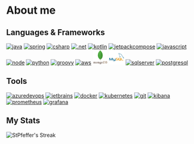 # About me

## Languages & Frameworks

<a href="https://www.java.com/" target="_blank" rel="noreferrer"> <img src="https://cdn.jsdelivr.net/gh/devicons/devicon@latest/icons/java/java-original.svg" alt="java" width="40" height="40" /></a>
<a href="https://spring.io/" target="_blank" rel="noreferrer"> <img src="https://cdn.jsdelivr.net/gh/devicons/devicon@latest/icons/spring/spring-original.svg" alt="spring" width="40" height="40" /></a>
<a href="https://learn.microsoft.com/dotnet/csharp/" target="_blank" rel="noreferrer"> <img src="https://cdn.jsdelivr.net/gh/devicons/devicon@latest/icons/csharp/csharp-original.svg" alt="csharp" width="40" height="40" /></a>
<a href="https://dotnet.microsoft.com/" target="_blank" rel="noreferrer"> <img src="https://cdn.jsdelivr.net/gh/devicons/devicon@latest/icons/dotnetcore/dotnetcore-original.svg" alt=".net" width="40" height="40" /></a>
<a href="https://kotlinlang.org/" target="_blank" rel="noreferrer"> <img src="https://cdn.jsdelivr.net/gh/devicons/devicon@latest/icons/kotlin/kotlin-original.svg" alt="kotlin" width="40" height="40" /></a>
<a href="https://developer.android.com/develop/ui/compose" target="_blank" rel="noreferrer"> <img src="https://cdn.jsdelivr.net/gh/devicons/devicon@latest/icons/jetpackcompose/jetpackcompose-original.svg" alt="jetpackcompose" width="40" height="40" /></a>
<a href="https://developer.mozilla.org/docs/Web/JavaScript" target="_blank" rel="noreferrer"> <img src="https://cdn.jsdelivr.net/gh/devicons/devicon@latest/icons/javascript/javascript-original.svg" alt="javascript" width="40" height="40" /></a>
<a href="https://nodejs.org" target="_blank" rel="noreferrer"> <img src="https://cdn.jsdelivr.net/gh/devicons/devicon@latest/icons/nodejs/nodejs-original-wordmark.svg" alt="node" width="40" height="40" /></a>
<a href="https://www.python.org/" target="_blank" rel="noreferrer"> <img src="https://cdn.jsdelivr.net/gh/devicons/devicon@latest/icons/python/python-original.svg" alt="python" width="40" height="40" /></a>
<a href="https://groovy-lang.org/" target="_blank" rel="noreferrer"> <img src="https://cdn.jsdelivr.net/gh/devicons/devicon@latest/icons/groovy/groovy-original.svg" alt="groovy" width="40" height="40" /></a>
<a href="https://aws.amazon.com/" target="_blank" rel="noreferrer"> <img src="https://cdn.jsdelivr.net/gh/devicons/devicon@latest/icons/amazonwebservices/amazonwebservices-plain-wordmark.svg" alt="aws" width="40" height="40" /></a>
<a href="https://www.mongodb.com/" target="_blank" rel="noreferrer"> <img src="https://raw.githubusercontent.com/devicons/devicon/master/icons/mongodb/mongodb-original-wordmark.svg" alt="mongodb" width="40" height="40" /></a>
<a href="https://www.mysql.com/" target="_blank" rel="noreferrer"> <img src="https://raw.githubusercontent.com/devicons/devicon/master/icons/mysql/mysql-original-wordmark.svg" alt="mysql" width="40" height="40" /></a>
<a href="https://www.microsoft.com/sql-server" target="_blank" rel="noreferrer"> <img src="https://cdn.jsdelivr.net/gh/devicons/devicon@latest/icons/microsoftsqlserver/microsoftsqlserver-original.svg" alt="sqlserver" width="40" height="40" /></a>
<a href="https://www.postgresql.org" target="_blank" rel="noreferrer"> <img src="https://cdn.jsdelivr.net/gh/devicons/devicon@latest/icons/postgresql/postgresql-original.svg" alt="postgresql" width="40" height="40" /></a>

## Tools

<a href="https://azure.microsoft.comproducts/devops" target="_blank" rel="noreferrer"> <img src="https://cdn.jsdelivr.net/gh/devicons/devicon@latest/icons/azuredevops/azuredevops-original.svg" alt="azuredevops" width="40" height="40" /></a>
<a href="https://www.jetbrains.com/" target="_blank" rel="noreferrer"> <img src="https://cdn.jsdelivr.net/gh/devicons/devicon@latest/icons/jetbrains/jetbrains-original.svg" alt="jetbrains" width="40" height="40" /></a>
<a href="https://www.docker.com/" target="_blank" rel="noreferrer"> <img src="https://cdn.jsdelivr.net/gh/devicons/devicon@latest/icons/docker/docker-original.svg" alt="docker" width="40" height="40" /></a>
<a href="https://kubernetes.io/" target="_blank" rel="noreferrer"> <img src="https://cdn.jsdelivr.net/gh/devicons/devicon@latest/icons/kubernetes/kubernetes-original.svg" alt="kubernetes" width="40" height="40" /></a>
<a href="https://git-scm.com/" target="_blank" rel="noreferrer"> <img src="https://cdn.jsdelivr.net/gh/devicons/devicon@latest/icons/git/git-original.svg" alt="git" width="40" height="40" /></a>
<a href="https://www.elastic.co/kibana" target="_blank" rel="noreferrer"> <img src="https://cdn.jsdelivr.net/gh/devicons/devicon@latest/icons/kibana/kibana-original.svg" alt="kibana" width="40" height="40" /></a>
<a href="https://prometheus.io/" target="_blank" rel="noreferrer"> <img src="https://cdn.jsdelivr.net/gh/devicons/devicon@latest/icons/prometheus/prometheus-original.svg" alt="prometheus" width="40" height="40" /></a>
<a href="https://prometheus.io/" target="_blank" rel="noreferrer"> <img src="https://cdn.jsdelivr.net/gh/devicons/devicon@latest/icons/grafana/grafana-original.svg" alt="grafana" width="40" height="40" /></a>

## My Stats

![StPfeffer's Streak](https://github-readme-streak-stats.herokuapp.com/?user=StPfeffer&theme=highcontrast&hide_border=true)
